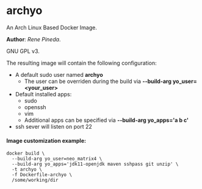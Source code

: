 # archyo
An Arch Linux Based Docker Image. 

**Author**: *Rene Pineda*.

GNU GPL v3.

The resulting image will contain the following configuration:
* A default sudo user named **archyo**
  * The user can be overriden during the build via **--build-arg yo_user=<your_user>**
* Default installed apps:
  * sudo 
  * openssh
  * vim
  * Additional apps can be specified via **--build-arg yo_apps='a b c'**
 * ssh sever will listen on port 22
 
 #### Image customization example:

```
docker build \
  --build-arg yo_user=neo_matrix4 \
  --build-arg yo_apps='jdk11-openjdk maven sshpass git unzip' \
  -t archyo \
  -f Dockerfile-archyo \
  /some/working/dir
